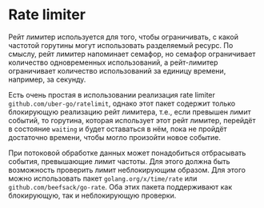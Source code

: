 # Rate limiter

Рейт лимитер используется для того, чтобы ограничивать, с какой частотой горутины могут использовать разделяемый ресурс.
По смыслу, рейт лимитер напоминает семафор, но семафор ограничивает количество одновременных использований, а рейт-лимитер
ограничивает количество использований за единицу времени, например, за секунду.

Есть очень простая в использовании реализация rate limiter `github.com/uber-go/ratelimit`, однако этот пакет
содержит только блокирующую реализацию рейт лимитера, т.е., если превышен лимит событий, то горутина, которая
использует этот рейт лимитер, перейдёт в состояние `waiting` и будет оставаться в нём, пока не пройдёт достаточно
времени, чтобы могло произойти новое событие.

При потоковой обработке данных может понадобиться отбрасывать события, превышающие лимит частоты. Для этого
должна быть возможность проверить лимит неблокирующим образом. Для этого можно использовать пакет `golang.org/x/time/rate`
или `github.com/beefsack/go-rate`. Оба этих пакета поддерживают как блокирующую, так и неблокирующую проверки.
